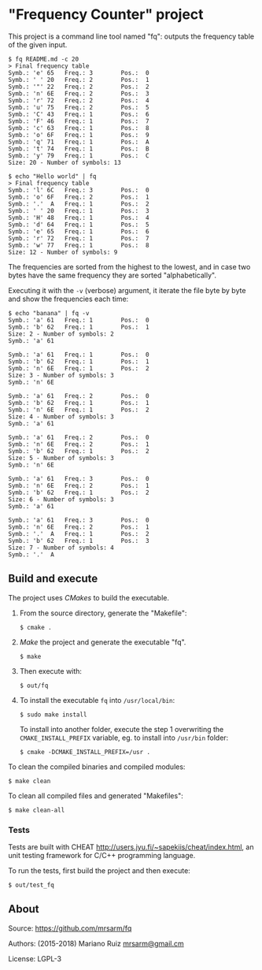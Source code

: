 "Frequency Counter" project
===========================

This project is a command line tool named "fq": outputs
the frequency table of the given input.

    $ fq README.md -c 20
    > Final frequency table
    Symb.: 'e' 65   Freq.: 3        Pos.:  0
    Symb.: ' ' 20   Freq.: 2        Pos.:  1
    Symb.: '"' 22   Freq.: 2        Pos.:  2
    Symb.: 'n' 6E   Freq.: 2        Pos.:  3
    Symb.: 'r' 72   Freq.: 2        Pos.:  4
    Symb.: 'u' 75   Freq.: 2        Pos.:  5
    Symb.: 'C' 43   Freq.: 1        Pos.:  6
    Symb.: 'F' 46   Freq.: 1        Pos.:  7
    Symb.: 'c' 63   Freq.: 1        Pos.:  8
    Symb.: 'o' 6F   Freq.: 1        Pos.:  9
    Symb.: 'q' 71   Freq.: 1        Pos.:  A
    Symb.: 't' 74   Freq.: 1        Pos.:  B
    Symb.: 'y' 79   Freq.: 1        Pos.:  C
    Size: 20 - Number of symbols: 13
    
    $ echo "Hello world" | fq
    > Final frequency table
    Symb.: 'l' 6C   Freq.: 3        Pos.:  0
    Symb.: 'o' 6F   Freq.: 2        Pos.:  1
    Symb.: '.'  A   Freq.: 1        Pos.:  2
    Symb.: ' ' 20   Freq.: 1        Pos.:  3
    Symb.: 'H' 48   Freq.: 1        Pos.:  4
    Symb.: 'd' 64   Freq.: 1        Pos.:  5
    Symb.: 'e' 65   Freq.: 1        Pos.:  6
    Symb.: 'r' 72   Freq.: 1        Pos.:  7
    Symb.: 'w' 77   Freq.: 1        Pos.:  8
    Size: 12 - Number of symbols: 9

The frequencies are sorted from the highest to
the lowest, and in case two bytes have the same
frequency they are sorted "alphabetically".

Executing it with the `-v` (verbose) argument,
it iterate the file byte by byte and show the
frequencies each time:

	$ echo "banana" | fq -v
	Symb.: 'a' 61   Freq.: 1        Pos.:  0
	Symb.: 'b' 62   Freq.: 1        Pos.:  1
	Size: 2 - Number of symbols: 2
	Symb.: 'a' 61
	
	Symb.: 'a' 61   Freq.: 1        Pos.:  0
	Symb.: 'b' 62   Freq.: 1        Pos.:  1
	Symb.: 'n' 6E   Freq.: 1        Pos.:  2
	Size: 3 - Number of symbols: 3
	Symb.: 'n' 6E
	
	Symb.: 'a' 61   Freq.: 2        Pos.:  0
	Symb.: 'b' 62   Freq.: 1        Pos.:  1
	Symb.: 'n' 6E   Freq.: 1        Pos.:  2
	Size: 4 - Number of symbols: 3
	Symb.: 'a' 61
	
	Symb.: 'a' 61   Freq.: 2        Pos.:  0
	Symb.: 'n' 6E   Freq.: 2        Pos.:  1
	Symb.: 'b' 62   Freq.: 1        Pos.:  2
	Size: 5 - Number of symbols: 3
	Symb.: 'n' 6E
	
	Symb.: 'a' 61   Freq.: 3        Pos.:  0
	Symb.: 'n' 6E   Freq.: 2        Pos.:  1
	Symb.: 'b' 62   Freq.: 1        Pos.:  2
	Size: 6 - Number of symbols: 3
	Symb.: 'a' 61
	
	Symb.: 'a' 61   Freq.: 3        Pos.:  0
	Symb.: 'n' 6E   Freq.: 2        Pos.:  1
	Symb.: '.'  A   Freq.: 1        Pos.:  2
	Symb.: 'b' 62   Freq.: 1        Pos.:  3
	Size: 7 - Number of symbols: 4
	Symb.: '.'  A


Build and execute
-----------------

The project uses *CMakes* to build the executable.

1. From the source directory, generate the "Makefile":

       $ cmake .

2. *Make* the project and generate the executable "fq".

       $ make

3. Then execute with:

       $ out/fq

4. To install the executable `fq` into `/usr/local/bin`:

       $ sudo make install

   To install into another folder, execute the step 1
   overwriting the `CMAKE_INSTALL_PREFIX` variable, eg.
   to install into `/usr/bin` folder:

       $ cmake -DCMAKE_INSTALL_PREFIX=/usr .

To clean the compiled binaries and compiled modules:

    $ make clean

To clean all compiled files and generated "Makefiles":

    $ make clean-all


### Tests

Tests are built with CHEAT <http://users.jyu.fi/~sapekiis/cheat/index.html>,
an unit testing framework for C/C++ programming language.

To run the tests, first build the project and then execute:

    $ out/test_fq


About
-----

Source: https://github.com/mrsarm/fq

Authors: (2015-2018) Mariano Ruiz <mrsarm@gmail.cm>

License: LGPL-3

